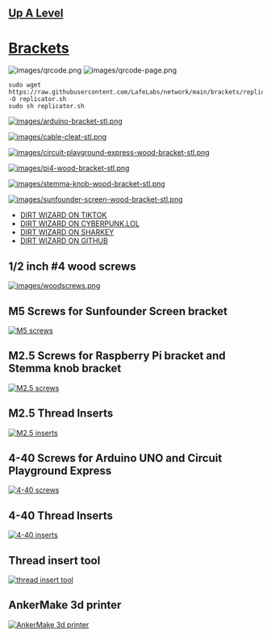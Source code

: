 ## [Up A Level](../)

# [Brackets](https://github.com/LafeLabs/network/tree/main/brackets)

![images/qrcode.png](images/qrcode.png)
![images/qrcode-page.png](images/qrcode-page.png)

```
sudo wget https://raw.githubusercontent.com/LafeLabs/network/main/brackets/replicator.sh -O replicator.sh
sudo sh replicator.sh
```

[![images/arduino-bracket-stl.png](images/arduino-bracket-stl.png)](elements/arduino-bracket.STL)

[![images/cable-cleat-stl.png](images/cable-cleat-stl.png)](elements/cable-cleat.STL)

[![images/circuit-playground-express-wood-bracket-stl.png](images/circuit-playground-express-wood-bracket-stl.png)](elements/circuit-playground-express-wood-bracket.STL)

[![images/pi4-wood-bracket-stl.png](images/pi4-wood-bracket-stl.png)](elements/pi4-wood-bracket.STL)

[![images/stemma-knob-wood-bracket-stl.png](images/stemma-knob-wood-bracket-stl.png)](elements/stemma-knob-wood-bracket.STL)

[![images/sunfounder-screen-wood-bracket-stl.png](images/sunfounder-screen-wood-bracket-stl.png)](elements/sunfounder-screen-wood-bracket.STL)


 - [DIRT WIZARD ON TIKTOK](https://www.tiktok.com/@dirt_wizard666)
 - [DIRT WIZARD ON CYBERPUNK.LOL](https://cyberpunk.lol/@dirtwizard)
 - [DIRT WIZARD ON SHARKEY](https://shark.distantserver.org/@dirtwizard)
 - [DIRT WIZARD ON GITHUB](https://github.com/lafeLabs/)

## 1/2 inch #4 wood screws

[![images/woodscrews.png](images/woodscrews.png)](https://www.amazon.com/gp/product/B0B4SKDPDR/)

## M5 Screws for Sunfounder Screen bracket

[![M5 screws](images/M5-screws.png)](https://www.amazon.com/gp/product/B07YHRQWPX/)

## M2.5 Screws for Raspberry Pi bracket and Stemma knob bracket

[![M2.5 screws](images/M2point5-screws.png)](https://www.amazon.com/dp/B012TE3LDM)

## M2.5 Thread Inserts

[![M2.5 inserts](images/M2point5inserts.png)](https://www.amazon.com/dp/B0BBSH26TD)


## 4-40 Screws for Arduino UNO and Circuit Playground Express

[![4-40 screws](images/4-40-screws.png)](https://www.amazon.com/dp/B07ZHBXG57)

## 4-40 Thread Inserts

[![4-40 inserts](images/4-40inserts.png)](https://www.amazon.com/dp/B0CG4M8HC5)

## Thread insert tool 

[![thread insert tool](images/insert-tool.png)](https://www.amazon.com/dp/B0BBSGG2S2)

## AnkerMake 3d printer

[![AnkerMake 3d printer](images/3d-printer.png)](https://www.amazon.com/dp/B0CT5YMGC9)





